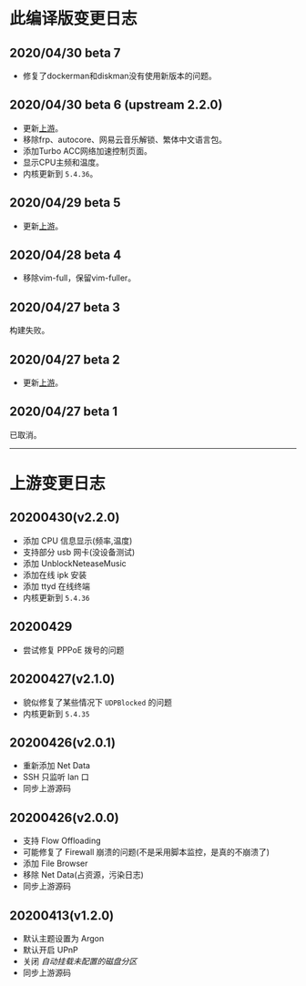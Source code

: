 # 此编译版变更日志
## 2020/04/30 beta 7
* 修复了dockerman和diskman没有使用新版本的问题。

## 2020/04/30 beta 6 (upstream 2.2.0)
* 更新[上游](https://github.com/fanck0605/nanopi-r2s/tree/3c46396ba7ebccf46e73803fed23f6a47565784b)。
* 移除frp、autocore、网易云音乐解锁、繁体中文语言包。
* 添加Turbo ACC网络加速控制页面。
* 显示CPU主频和温度。
* 内核更新到 `5.4.36`。

## 2020/04/29 beta 5
* 更新[上游](https://github.com/fanck0605/nanopi-r2s/tree/94325fbc5505e8966f373280d3cea2244f968ce4)。

## 2020/04/28 beta 4
* 移除vim-full，保留vim-fuller。

## 2020/04/27 beta 3
构建失败。

## 2020/04/27 beta 2
* 更新[上游](https://github.com/fanck0605/nanopi-r2s/tree/762dec2e8fec14832fe2a91bdab95f31ffb418ad)。

## 2020/04/27 beta 1
已取消。

------

# 上游变更日志
## 20200430(v2.2.0)
- 添加 CPU 信息显示(频率,温度)
- 支持部分 usb 网卡(没设备测试)
- 添加 UnblockNeteaseMusic
- 添加在线 ipk 安装
- 添加 ttyd 在线终端
- 内核更新到 `5.4.36`

## 20200429
- 尝试修复 PPPoE 拨号的问题

## 20200427(v2.1.0)
- 貌似修复了某些情况下 `UDPBlocked` 的问题
- 内核更新到 `5.4.35`

## 20200426(v2.0.1)
- 重新添加 Net Data
- SSH 只监听 lan 口
- 同步上游源码

## 20200426(v2.0.0)
- 支持 Flow Offloading
- 可能修复了 Firewall 崩溃的问题(不是采用脚本监控，是真的不崩溃了)
- 添加 File Browser
- 移除 Net Data(占资源，污染日志)
- 同步上游源码

## 20200413(v1.2.0)
- 默认主题设置为 Argon
- 默认开启 UPnP
- 关闭 *自动挂载未配置的磁盘分区*
- 同步上游源码
